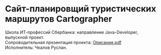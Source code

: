 # Сайт-планировщий туристических маршрутов Cartographer
Школа ИТ-профессий Сбербанка: направление Java-Developer, выпускной проект.  
Сопроводительная презентация проекта: [Описание.pdf](https://github.com/RuslanChkalov/Cartographer/files/6779800/default.pdf)  
Исполнитель: Чкалов Руслан.
